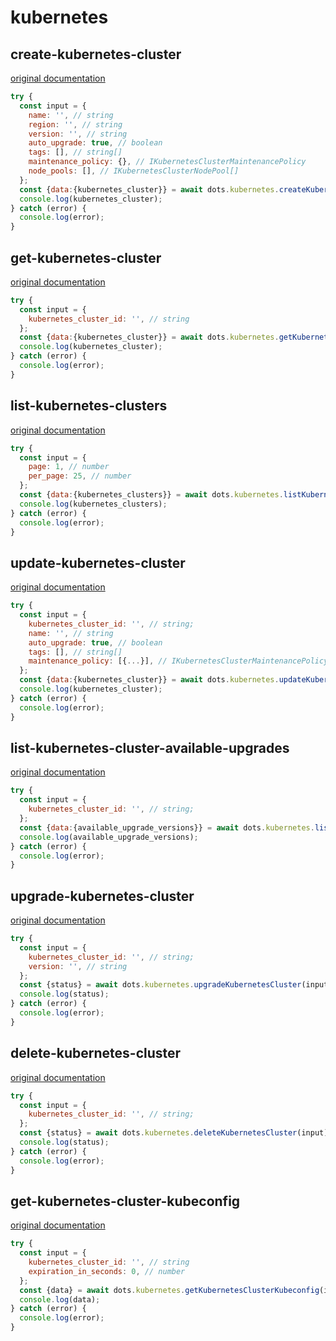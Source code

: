 # kubernetes

## create-kubernetes-cluster
[original documentation](https://developers.digitalocean.com/documentation/v2/#create-a-new-kubernetes-cluster)
```javascript
try {
  const input = {
    name: '', // string
    region: '', // string
    version: '', // string
    auto_upgrade: true, // boolean
    tags: [], // string[]
    maintenance_policy: {}, // IKubernetesClusterMaintenancePolicy
    node_pools: [], // IKubernetesClusterNodePool[]
  };
  const {data:{kubernetes_cluster}} = await dots.kubernetes.createKubernetesCluster(input);
  console.log(kubernetes_cluster);
} catch (error) {
  console.log(error);
}
```

## get-kubernetes-cluster
[original documentation](https://developers.digitalocean.com/documentation/v2/#retrieve-an-existing-kubernetes-cluster)
```javascript
try {
  const input = {
    kubernetes_cluster_id: '', // string
  };
  const {data:{kubernetes_cluster}} = await dots.kubernetes.getKubernetesCluster(input);
  console.log(kubernetes_cluster);
} catch (error) {
  console.log(error);
}
```

## list-kubernetes-clusters
[original documentation](https://developers.digitalocean.com/documentation/v2/#list-all-kubernetes-clusters)
```javascript
try {
  const input = {
    page: 1, // number
    per_page: 25, // number
  };
  const {data:{kubernetes_clusters}} = await dots.kubernetes.listKubernetesClusters(input);
  console.log(kubernetes_clusters);
} catch (error) {
  console.log(error);
}
```

## update-kubernetes-cluster
[original documentation](https://developers.digitalocean.com/documentation/v2/#update-a-kubernetes-cluster)

```javascript
try {
  const input = {
    kubernetes_cluster_id: '', // string;
    name: '', // string
    auto_upgrade: true, // boolean
    tags: [], // string[]
    maintenance_policy: [{...}], // IKubernetesClusterMaintenancePolicy[]
  };
  const {data:{kubernetes_cluster}} = await dots.kubernetes.updateKubernetesCluster(input);
  console.log(kubernetes_cluster);
} catch (error) {
  console.log(error);
}
```

## list-kubernetes-cluster-available-upgrades
[original documentation](https://developers.digitalocean.com/documentation/v2/#retrieve-available-upgrades-for-an-existing-kubernetes-cluster)
```javascript
try {
  const input = {
    kubernetes_cluster_id: '', // string;
  };
  const {data:{available_upgrade_versions}} = await dots.kubernetes.listKubernetesClusterAvailableUpgrades(input);
  console.log(available_upgrade_versions);
} catch (error) {
  console.log(error);
}
```

## upgrade-kubernetes-cluster
[original documentation](https://developers.digitalocean.com/documentation/v2/#upgrade-a-kubernetes-cluster)

```javascript
try {
  const input = {
    kubernetes_cluster_id: '', // string;
    version: '', // string
  };
  const {status} = await dots.kubernetes.upgradeKubernetesCluster(input);
  console.log(status);
} catch (error) {
  console.log(error);
}
```

## delete-kubernetes-cluster
[original documentation](https://developers.digitalocean.com/documentation/v2/#delete-a-kubernetes-cluster)

```javascript
try {
  const input = {
    kubernetes_cluster_id: '', // string;
  };
  const {status} = await dots.kubernetes.deleteKubernetesCluster(input);
  console.log(status);
} catch (error) {
  console.log(error);
}
```

## get-kubernetes-cluster-kubeconfig
[original documentation](https://developers.digitalocean.com/documentation/v2/#retrieve-the-kubeconfig-for-a-kubernetes-cluster)
```javascript
try {
  const input = {
    kubernetes_cluster_id: '', // string
    expiration_in_seconds: 0, // number
  };
  const {data} = await dots.kubernetes.getKubernetesClusterKubeconfig(input);
  console.log(data);
} catch (error) {
  console.log(error);
}
```
